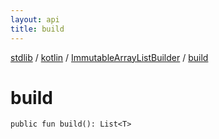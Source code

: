 ```yaml
---
layout: api
title: build
---
```

[stdlib](../../index.html) / [kotlin](../index.html) / [ImmutableArrayListBuilder](index.html) / [build](build.html)

# build

```
public fun build(): List<T>
```
